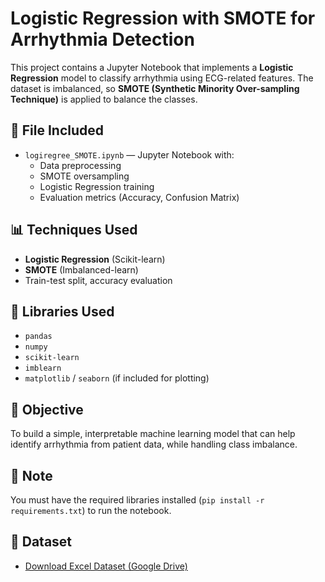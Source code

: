# Logistic Regression with SMOTE for Arrhythmia Detection

This project contains a Jupyter Notebook that implements a **Logistic Regression** model to classify arrhythmia using ECG-related features. The dataset is imbalanced, so **SMOTE (Synthetic Minority Over-sampling Technique)** is applied to balance the classes.

## 📂 File Included

- `logiregree_SMOTE.ipynb` — Jupyter Notebook with:
  - Data preprocessing
  - SMOTE oversampling
  - Logistic Regression training
  - Evaluation metrics (Accuracy, Confusion Matrix)

## 📊 Techniques Used

- **Logistic Regression** (Scikit-learn)
- **SMOTE** (Imbalanced-learn)
- Train-test split, accuracy evaluation

## 🧰 Libraries Used

- `pandas`
- `numpy`
- `scikit-learn`
- `imblearn`
- `matplotlib` / `seaborn` (if included for plotting)

## 🔬 Objective

To build a simple, interpretable machine learning model that can help identify arrhythmia from patient data, while handling class imbalance.

## 📌 Note

You must have the required libraries installed (`pip install -r requirements.txt`) to run the notebook.

## 📁 Dataset
- [Download Excel Dataset (Google Drive)](https://drive.google.com/drive/folders/1zEG2gec5AwLFsyr7g6c864RzVSs6_ftk?usp=sharing)

